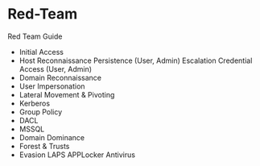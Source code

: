 # Red-Team
Red Team Guide

- Initial Access
- Host
	Reconnaissance
	Persistence (User, Admin)
	Escalation
	Credential Access (User, Admin)
- Domain Reconnaissance
- User Impersonation
- Lateral Movement & Pivoting
- Kerberos
- Group Policy
- DACL
- MSSQL
- Domain Dominance
- Forest & Trusts
- Evasion
	LAPS
	APPLocker
	Antivirus
